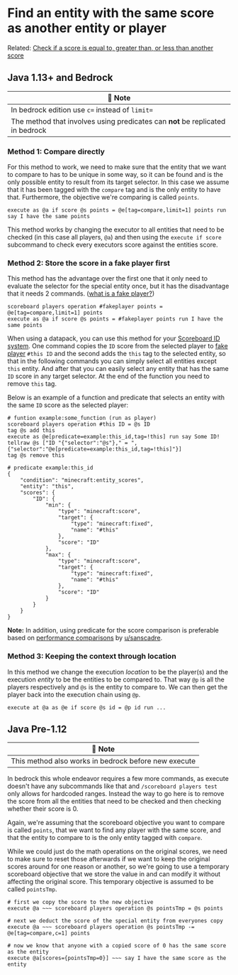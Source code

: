 # Find an entity with the same score as another entity or player

Related: [Check if a score is equal to, greater than, or less than another score](/wiki/questions/scorecompare)

## Java 1.13+ and Bedrock

| 📝 Note |
|---------|
|In bedrock edition use `c=` instead of `limit=`|
|The method that involves using predicates can **not** be replicated in bedrock|

### Method 1: Compare directly

For this method to work, we need to make sure that the entity that we want to compare to has to be unique in some way, so it can be found and is the only possible entity to result from its target selector. In this case we assume that it has been tagged with the `compare` tag and is the only entity to have that. Furthermore, the objective we're comparing is called `points`.

    execute as @a if score @s points = @e[tag=compare,limit=1] points run say I have the same points

This method works by changing the executor to all entities that need to be checked (in this case all players, `@a`) and then using the `execute if score` subcommand to check every executors score against the entities score.

### Method 2: Store the score in a fake player first

This method has the advantage over the first one that it only need to evaluate the selector for the special entity once, but it has the disadvantage that it needs 2 commands. ([what is a fake player?](/wiki/questions/fakeplayer))

    scoreboard players operation #fakeplayer points = @e[tag=compare,limit=1] points
    execute as @a if score @s points = #fakeplayer points run I have the same points

When using a datapack, you can use this method for your [Scoreboard ID system](/wiki/questions/linkentity).
One command copies the `ID` score from the selected player to [fake player](/wiki/questions/fakeplayer) `#this ID` and the second adds the `this` tag to the selected entity, so that in the following commands you can simply select all entities except `this` entity. And after that you can easily select any entity that has the same `ID` score in any target selector. At the end of the function you need to remove `this` tag. 

Below is an example of a function and predicate that selects an entity with the same `ID` score as the selected player:

    # funtion example:some_function (run as player)
    scoreboard players operation #this ID = @s ID
    tag @s add this
    execute as @e[predicate=example:this_id,tag=!this] run say Some ID!
    tellraw @s ["ID "{"selector":"@s"}," = ",{"selector":"@e[predicate=example:this_id,tag=!this]"}]
    tag @s remove this
    
    # predicate example:this_id
    {
        "condition": "minecraft:entity_scores",
        "entity": "this",
        "scores": {
            "ID": {
                "min": {
                    "type": "minecraft:score",
                    "target": {
                        "type": "minecraft:fixed",
                        "name": "#this"
                    },
                    "score": "ID"
                },
                "max": {
                    "type": "minecraft:score",
                    "target": {
                        "type": "minecraft:fixed",
                        "name": "#this"
                    },
                    "score": "ID"
                }
            }
        }
    }

**Note:** In addition, using predicate for the score comparison is preferable based on [performance comparisons](https://www.reddit.com/r/MinecraftCommands/comments/1ceck9n/comment/l1u6z2a) by [u/sanscadre](https://www.reddit.com/u/sanscadre).

### Method 3: Keeping the context through location

In this method we change the execution _location_ to be the player(s) and the execution _entity_ to be the entities to be compared to. That way `@p` is all the players respectively and `@s` is the entity to compare to. We can then get the player back into the execution chain using `@p`. 

    execute at @a as @e if score @s id = @p id run ...

## Java Pre-1.12

| 📝 Note |
|---------|
|This method also works in bedrock before new execute|

In bedrock this whole endeavor requires a few more commands, as execute doesn't have any subcommands like that and `/scoreboard players test` only allows for hardcoded ranges. Instead the way to go here is to remove the score from all the entities that need to be checked and then checking whether their score is 0.

Again, we're assuming that the scoreboard objective you want to compare is called `points`, that we want to find any player with the same score, and that the entity to compare to is the only entity tagged with `compare`.

While we could just do the math operations on the original scores, we need to make sure to reset those afterwards if we want to keep the original scores around for one reason or another, so we're going to use a temporary scoreboard objective that we store the value in and can modify it without affecting the original score. This temporary objective is assumed to be called `pointsTmp`.

    # first we copy the score to the new objective
    execute @a ~~~ scoreboard players operation @s pointsTmp = @s points
    
    # next we deduct the score of the special entity from everyones copy
    execute @a ~~~ scoreboard players operation @s pointsTmp -= @e[tag=compare,c=1] points
    
    # now we know that anyone with a copied score of 0 has the same score as the entity
    execute @a[scores={pointsTmp=0}] ~~~ say I have the same score as the entity
